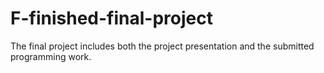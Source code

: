 # F-finished-final-project

The final project includes both the project presentation and the submitted programming work.
